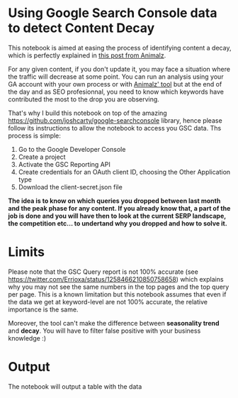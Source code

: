 # Using Google Search Console data to detect Content Decay

This notebook is aimed at easing the process of identifying content a decay, which is perfectly explained in [this post from Animalz](https://www.animalz.co/blog/content-refresh/).

For any given content, if you don't update it, you may face a situation where the traffic will decrease at some point. You can run an analysis using your GA account with your own process or with [Animalz' tool](https://www.animalz.co/blog/free-content-tool/) but at the end of the day and as SEO profesionnal, you need to know which keywords have contributed the most to the drop you are observing. 

That's why I build this notebook on top of the amazing https://github.com/joshcarty/google-searchconsole library, hence please follow its instructions to allow the notebook to access you GSC data. Ths process is simple: 
1. Go to the Google Developer Console
2. Create a project 
3. Activate the GSC Reporting API 
3. Create credentials for an OAuth client ID, choosing the Other Application type
4. Download the client-secret.json file

__The idea is to know on which queries you dropped between last month and the peak phase for any content. If you already know that, a part of the job is done and you will have then to look at the current SERP landscape, the competition etc... to undertand why you dropped and how to solve it.__


# Limits

Please note that the GSC Query report is not 100% accurate (see https://twitter.com/Errioxa/status/1258466210850758658) which explains why you may not see the same numbers in the top pages and the top query per page. This is a known limitation but this notebook assumes that even if the data we get at keyword-level are not 100% accurate, the relative importance is the same. 

Moreover, the tool can't make the difference between __seasonality trend__ and __decay__. You will have to filter false positive with your business knowledge :) 

# Output 

The notebook will output a table with the data 
